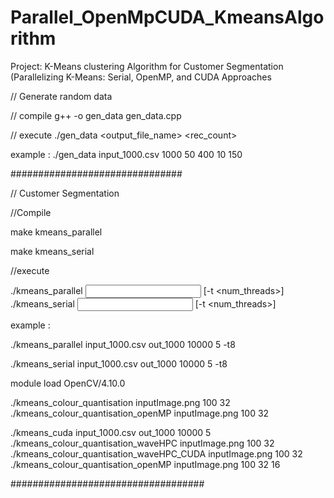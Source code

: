 # Parallel_OpenMpCUDA_KmeansAlgorithm
Project: K-Means clustering Algorithm for Customer Segmentation (Parallelizing K-Means: Serial, OpenMP, and CUDA Approaches

// Generate random data 

// compile 
g++ -o gen_data gen_data.cpp

// execute 
./gen_data <output_file_name> <rec_count> <low rang1> <high range1> <low rang2> <high range2>

example : ./gen_data input_1000.csv 1000 50 400 10 150


###############################

// Customer Segmentation

//Compile 

make kmeans_parallel

make kmeans_serial

//execute 

./kmeans_parallel <Input Data Filename> <Output Filename> <Number of Iterations> <Number of Clusters> [-t <num_threads>]
./kmeans_serial <Input Data Filename> <Output Filename> <Number of Iterations> <Number of Clusters> [-t <num_threads>]

example : 

./kmeans_parallel input_1000.csv out_1000 10000 5 -t8

./kmeans_serial input_1000.csv out_1000 10000 5 -t8

module load OpenCV/4.10.0

./kmeans_colour_quantisation inputImage.png 100 32
./kmeans_colour_quantisation_openMP inputImage.png 100 32

./kmeans_cuda input_1000.csv out_1000 10000 5 
./kmeans_colour_quantisation_waveHPC inputImage.png 100 32
./kmeans_colour_quantisation_waveHPC_CUDA inputImage.png 100 32
./kmeans_colour_quantisation_openMP inputImage.png 100 32 16

###################################

